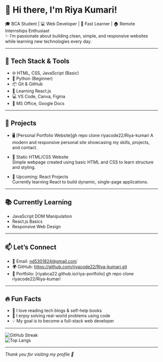 
# 👋 Hi there, I'm Riya Kumari!

🎓 BCA Student | 💻 Web Developer | 🌱 Fast Learner | 🏠 Remote Internships Enthusiast  
✨ I’m passionate about building clean, simple, and responsive websites while learning new technologies every day.

---

## 🔧 Tech Stack & Tools

- 🌐 HTML, CSS, JavaScript (Basic)
- 🐍 Python (Beginner)
- 📦 Git & GitHub
- 🧠 Learning React.js
- 💻 VS Code, Canva, Figma
- 📝 MS Office, Google Docs

---

## 💼 Projects

- 🖥️ [Personal Portfolio Website]gh repo clone riyacode22/Riya-kumari
  A modern and responsive personal site showcasing my skills, projects, and contact.

- 🌟 Static HTML/CSS Website  
  Simple webpage created using basic HTML and CSS to learn structure and styling.

- 🔨 Upcoming: React Projects  
  Currently learning React to build dynamic, single-page applications.

---

## 📚 Currently Learning

- JavaScript DOM Manipulation
- React.js Basics
- Responsive Web Design

---

## 📫 Let’s Connect

- 📧 Email: nd5301824@gmail.com`
- 🌍 GitHub: https://github.com/riyacode22/Riya-kumari.git
- 🔗 Portfolio: [riyabca22.github.io/riya-portfolio] 
gh repo clone riyacode22/Riya-kumari
---

## 🔥 Fun Facts

- 🌻 I love reading tech blogs & self-help books  
- 🎯 I enjoy solving real-world problems using code  
- 💡 My goal is to become a full-stack web developer

---

![GitHub Streak](https://github-readme-streak-stats.herokuapp.com/?user=riyabca22&theme=dark&hide_border=true)  
![Top Langs](https://github-readme-stats.vercel.app/api/top-langs/?username=riyabca22&layout=compact&theme=github_dark)

---

_Thank you for visiting my profile 💖_
